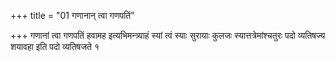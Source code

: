 +++
title = "01 गणानान् त्वा गणपतिं"

+++
गणानां त्वा गणपतिं हवामह इत्यभिमन्त्र्याहं स्यां त्वं स्याः सुरायाः कुलजः स्यात्तत्रेमांश्चतुरः पदो व्यतिषज्य शयावहा इति पदो व्यतिषजते १